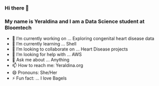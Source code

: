 ### Hi there 👋

<!--
**yestrella14/yestrella14** is a ✨ _special_ ✨ repository because its `README.md` (this file) appears on your GitHub profile.
-->
### My name is Yeraldina and I am a Data Science student at Bloomtech

- 🔭 I’m currently working on ... Exploring congenital heart disease data
- 🌱 I’m currently learning ... Shell
- 👯 I’m looking to collaborate on ... Heart Disease projects
- 🤔 I’m looking for help with ... AWS
- 💬 Ask me about ... Anything
- 📫 How to reach me: Yeraldina.org
- 😄 Pronouns: She/Her
- ⚡ Fun fact: ... I love Bagels


